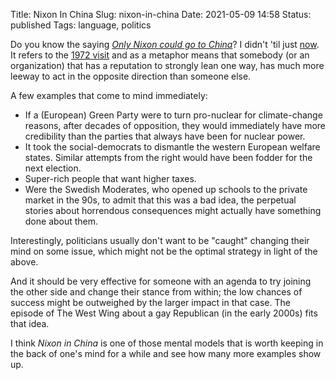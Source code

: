 Title: Nixon In China
Slug: nixon-in-china
Date: 2021-05-09 14:58
Status: published
Tags: language, politics

Do you know the saying [_Only Nixon could go to China_](https://en.wikipedia.org/wiki/Nixon_goes_to_China)?
I didn't 'til just [now](http://blog.fefe.de/?ts=9e682bf2). It refers to the
[1972 visit](https://en.wikipedia.org/wiki/Richard_Nixon%27s_1972_visit_to_China) and as a metaphor
means that somebody (or an organization) that
has a reputation to strongly lean one way, has much more leeway to act in the opposite direction than
someone else.

A few examples that come to mind immediately:

* If a (European) Green Party were to turn pro-nuclear for climate-change reasons, after decades of
  opposition, they would immediately have more
  credibility than the parties that always have been for nuclear power. 
* It took the social-democrats to dismantle the western European welfare states. Similar attempts from
  the right would have been fodder for the next election.
* Super-rich people that want higher taxes.
* Were the Swedish Moderates, who opened up schools to the private market in the 90s, to admit that
  this was a bad idea, the perpetual stories about horrendous consequences might actually have something
  done about them.

Interestingly, politicians usually don't want to be "caught" changing their mind on some issue, which 
might not be the optimal strategy in light of the above.

And it should be very effective for someone
with an agenda to try joining the other side and change their stance from within; the low chances of
success might be outweighed by the larger impact in that case.
The episode of The West Wing about a gay Republican (in the early 2000s) fits that idea.

I think _Nixon in China_ is one of those mental models that is worth keeping in the back of one's mind for a while
and see how many more examples show up.
